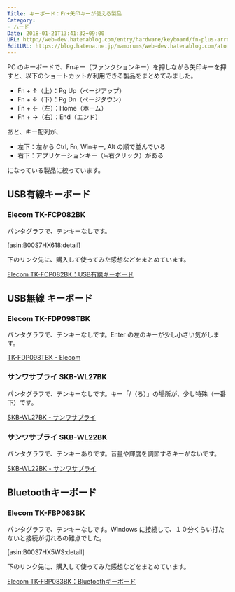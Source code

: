 ```yaml
---
Title: キーボード：Fn+矢印キーが使える製品
Category:
- ハード
Date: 2018-01-21T13:41:32+09:00
URL: http://web-dev.hatenablog.com/entry/hardware/keyboard/fn-plus-arrowkeys-list
EditURL: https://blog.hatena.ne.jp/mamorums/web-dev.hatenablog.com/atom/entry/8599973812339600033
---
```


PC のキーボードで、Fnキー（ファンクションキー）を押しながら矢印キーを押すと、以下のショートカットが利用できる製品をまとめてみました。

- Fn + ↑（上）：Pg Up（ページアップ）
- Fn + ↓（下）：Pg Dn（ページダウン）
- Fn + ←（左）：Home（ホーム）
- Fn + →（右）：End（エンド）

あと、キー配列が、

- 左下：左から Ctrl, Fn, Winキー, Alt の順で並んでいる
- 右下：アプリケーションキー（≒右クリック）がある

になっている製品に絞っています。


## USB有線キーボード
### Elecom TK-FCP082BK
パンタグラフで、テンキーなしです。

[asin:B00S7HX618:detail]

下のリンク先に、購入して使ってみた感想などをまとめています。

[Elecom TK-FCP082BK：USB有線キーボード](http://web-dev.hatenablog.com/entry/hardware/keyboard/elecom-usb-wired-tkfcp082bk)



## USB無線  キーボード
### Elecom TK-FDP098TBK
パンタグラフで、テンキーなしです。Enter の左のキーが少し小さい気がします。

[TK-FDP098TBK - Elecom](http://www2.elecom.co.jp/products/TK-FDP098TBK.html)


### サンワサプライ SKB-WL27BK
パンタグラフで、テンキーなしです。キー「/（ろ）」の場所が、少し特殊（一番下）です。

[SKB-WL27BK - サンワサプライ](https://www.sanwa.co.jp/product/syohin.asp?code=SKB-WL27BK)


### サンワサプライ SKB-WL22BK
パンタグラフで、テンキーありです。音量や輝度を調節するキーがないです。

[SKB-WL22BK - サンワサプライ](https://www.sanwa.co.jp/product/syohin.asp?code=SKB-WL22BK)



## Bluetoothキーボード
### Elecom TK-FBP083BK
パンタグラフで、テンキーなしです。Windows に接続して、１０分くらい打たないと接続が切れるの難点でした。

[asin:B00S7HX5WS:detail]

下のリンク先に、購入して使ってみた感想などをまとめています。

[Elecom TK-FBP083BK：Bluetoothキーボード](http://web-dev.hatenablog.com/entry/hardware/keyboard/elecom-bluetooth-tkfbp083bk)
